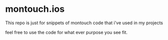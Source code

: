 montouch.ios
============

This repo is just for snippets of montouch code that i've used in my projects

feel free to use the code for what ever purpose you see fit. 
